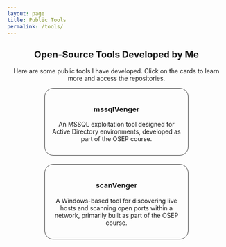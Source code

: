 ```yaml
---
layout: page
title: Public Tools
permalink: /tools/
---
```


<div style="text-align: center;">
  <h2 class="tools-title">Open-Source Tools Developed by Me</h2>
  <p class="tools-note">Here are some public tools I have developed. Click on the cards to learn more and access the repositories.</p>
</div>

<div class="tools-cards-container">

  <a class="tool-card-link" href="https://github.com/Extravenger/mssqlVenger" target="_blank">
    <div class="tool-card">
      <div class="tool-card-inner">
        <div class="tool-card-content">
          <h3>mssqlVenger</h3>
          <p>An MSSQL exploitation tool designed for Active Directory environments, developed as part of the OSEP course.</p>
        </div>
      </div>
    </div>
  </a>

  <a class="tool-card-link" href="https://github.com/Extravenger/scanVenger" target="_blank">
    <div class="tool-card">
      <div class="tool-card-inner">
        <div class="tool-card-content">
          <h3>scanVenger</h3>
          <p>A Windows-based tool for discovering live hosts and scanning open ports within a network, primarily built as part of the OSEP course.</p>
        </div>
      </div>
    </div>
  </a>

  <!-- Add more tools as needed -->

</div>

<style>
.tools-cards-container {
  display: flex;
  flex-wrap: wrap;
  gap: 20px;
  justify-content: center;
}

.tool-card {
  width: 300px;
  background: var(--card-background);
  border: 1px solid #333;
  border-radius: 20px;
  padding: 15px;
  text-align: center;
  transition: transform 0.2s ease-in-out;
}

.tool-card:hover {
  transform: scale(1.05);
}

.tool-card-content {
  color: var(--text-color);
}

.tool-card-link {
  text-decoration: none;
}
</style>
